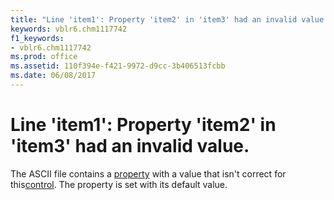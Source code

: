 ```yaml
---
title: "Line 'item1': Property 'item2' in 'item3' had an invalid value."
keywords: vblr6.chm1117742
f1_keywords:
- vblr6.chm1117742
ms.prod: office
ms.assetid: 110f394e-f421-9972-d9cc-3b406513fcbb
ms.date: 06/08/2017
---
```



# Line 'item1': Property 'item2' in 'item3' had an invalid value.

The ASCII file contains a [property](vbe-glossary.md) with a value that isn't correct for this[control](vbe-glossary.md). The property is set with its default value.


